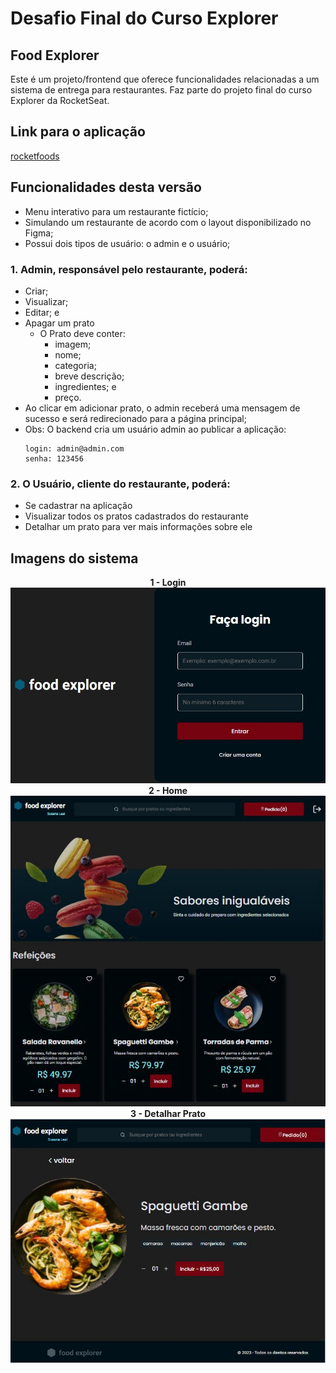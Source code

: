 # Desafio Final do Curso Explorer

## Food Explorer
Este é um projeto/frontend que oferece funcionalidades relacionadas a um sistema de entrega para restaurantes. Faz parte do projeto final do curso Explorer da RocketSeat. 

## Link para o aplicação
[rocketfoods](https://rocketfoods.netlify.app/)

## Funcionalidades desta versão
  - Menu interativo para um restaurante fictício;
  - Simulando um restaurante de acordo com o layout disponibilizado no Figma;
  - Possui dois tipos de usuário: o admin e o usuário;

 ### 1. Admin, responsável pelo restaurante, poderá:
- Criar;
- Visualizar;
- Editar; e 
- Apagar um prato
  - O Prato deve conter: 
    - imagem;
    - nome;
    - categoria;
    - breve descrição;
    - ingredientes; e 
    - preço. 
- Ao clicar em adicionar prato, o admin receberá uma mensagem de sucesso e será redirecionado para a página principal;
- Obs: O backend cria um usuário admin ao publicar a aplicação: 
    ```
    login: admin@admin.com 
    senha: 123456
    ```

### 2. O Usuário, cliente do restaurante, poderá:
- Se cadastrar na aplicação
- Visualizar todos os pratos cadastrados do restaurante
- Detalhar um prato para ver mais informações sobre ele

## Imagens do sistema

<div align="center">
  <div><strong>1 - Login</strong></div>
  <img src="/src/assets/login.jpg">
</div>

<div align="center">
  <div><strong>2 - Home</strong></div>
  <img src="/src/assets/home.jpg">
</div>

<div align="center">
  <div><strong>3 - Detalhar Prato</strong></div>
  <img src="/src/assets/dish-detail.jpg">
</div>
